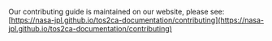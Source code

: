 Our contributing guide is maintained on our website, please see: [https://nasa-jpl.github.io/tos2ca-documentation/contributing](https://nasa-jpl.github.io/tos2ca-documentation/contributing)